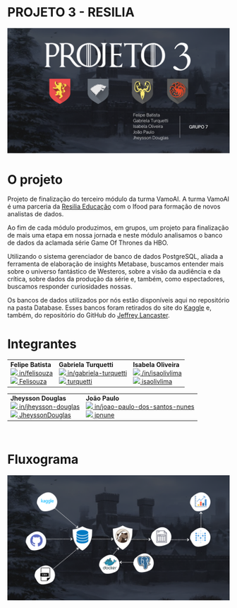 # PROJETO 3 - RESILIA

<p align="center">
<img src = "./imagens/capa.png" width=800px>
</p>

# O projeto

Projeto de finalização do terceiro módulo da turma VamoAI. A turma VamoAI é uma parceria da [Resilia Educação](https://www.resilia.work/sobre) com o Ifood para formação de novos analistas de dados.

Ao fim de cada módulo produzimos, em grupos, um projeto para finalização de mais uma etapa em nossa jornada e neste módulo analisamos o banco de dados da aclamada série Game Of Thrones da HBO. 

Utilizando o sistema gerenciador de banco de dados PostgreSQL, aliada a ferramenta de elaboração de insights Metabase, buscamos entender mais sobre o universo fantástico de Westeros, sobre a visão da audiência e da crítica, sobre dados da produção da série e, também, como espectadores, buscamos responder curiosidades nossas.

Os bancos de dados utilizados por nós estão disponíveis aqui no repositório na pasta Database. Esses bancos foram retirados do site do [Kaggle](https://www.kaggle.com/rezaghari/game-of-thrones) e, também, do repositório do GitHub do [Jeffrey Lancaster](https://github.com/jeffreylancaster/game-of-thrones).


# Integrantes

<table width = 550px  align='center'>
<tr>
<td><b>Felipe Batista</b><br>
<a href="https://www.linkedin.com/in/felisouza/"><image src="./imagens/linkedIN.svg" width="25"/></a><a href = "https://www.linkedin.com/in/felisouza/"> in/felisouza </a>
<br>
<a href="https://github.com/Felisouza"><image src="./imagens/github-icon.svg" width="25"/></a><a href="https://github.com/Felisouza"> Felisouza</a>

<td><b>Gabriela  Turquetti </b>
<br>
<a href="https://www.linkedin.com/in/gabriela-turquetti/"><image src="./imagens/linkedIN.svg" width="25"/></a><a href = "https://www.linkedin.com/in/gabriela-turquetti/"> in/gabriela-turquetti </a>
<br>
<a href="https://github.com/turquetti"><image src="./imagens/github-icon.svg" width="25"/></a><a href="https://github.com/turquetti"> turquetti</a>

<td><b>Isabela Oliveira</b>
<br>
<a href="https://www.linkedin.com/in/isaolivlima/"><image src="./imagens/linkedIN.svg" width="25"/></a><a href = "https://www.linkedin.com/in/isaolivlima/"> /in/isaolivlima </a>
<br>
<a href="https://github.com/isaolivlima"><image src="./imagens/github-icon.svg" width="25"/></a><a href="https://github.com/isaolivlima"> isaolivlima</a>
</td>
</table>


<table align='center'>
<td><b> Jheysson Douglas</b>
<br>
<a href="https://www.linkedin.com/in/jheysson-douglas-868342100/"><image src="./imagens/linkedIN.svg" width="25"/></a><a href = "https://www.linkedin.com/in/jheysson-douglas-868342100/"> in/jheysson-douglas</a>
<br>
<a href="https://github.com/JheyssonDouglas"><image src="./imagens/github-icon.svg" width="25"/></a><a href="https://github.com/JheyssonDouglas"> JheyssonDouglas</a>

<td><b>João Paulo</b>
<br>
<a href="https://www.linkedin.com/in/joao-paulo-dos-santos-nunes-006061128/"><image src="./imagens/linkedIN.svg" width="25"/></a><a href = "https://www.linkedin.com/in/joao-paulo-dos-santos-nunes-006061128/"> in/joao-paulo-dos-santos-nunes</a>
<br>
<a href="https://github.com/jpnune"><image src="./imagens/github-icon.svg" width="25"/></a><a href="https://github.com/jpnune"> jpnune</a>
	</table>
	<br>


# Fluxograma

<p align="center">
<img src = './imagens/fluxograma_GOT.png' width=800px>
</p>

